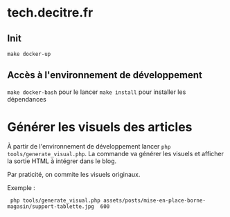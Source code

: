 # tech.decitre.fr

## Init

`make docker-up`

## Accès à l'environnement de développement

`make docker-bash` pour le lancer
`make install` pour installer les dépendances


# Générer les visuels des articles

À partir de l'environnement de développement lancer `php tools/generate_visual.php`.
La commande va générer les visuels et afficher la sortie HTML à intégrer dans le blog.

Par praticité, on commite les visuels originaux.

Exemple :

```
 php tools/generate_visual.php assets/posts/mise-en-place-borne-magasin/support-tablette.jpg  600
```
